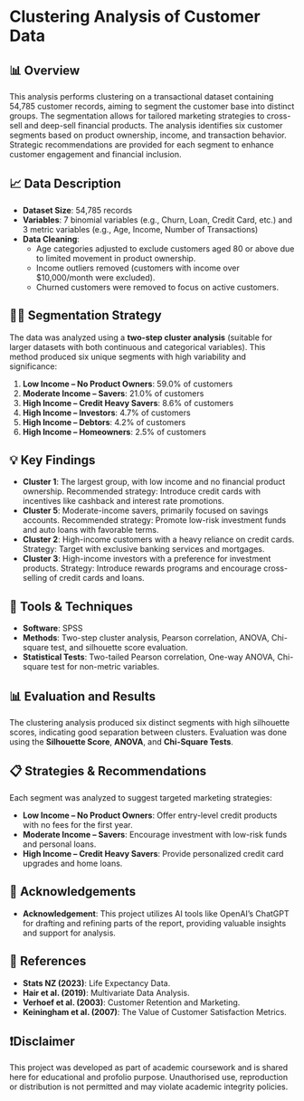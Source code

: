 # Clustering Analysis of Customer Data

## 📊 Overview
This analysis performs clustering on a transactional dataset containing 54,785 customer records, aiming to segment the customer base into distinct groups. The segmentation allows for tailored marketing strategies to cross-sell and deep-sell financial products. The analysis identifies six customer segments based on product ownership, income, and transaction behavior. Strategic recommendations are provided for each segment to enhance customer engagement and financial inclusion.

## 📈 Data Description
- **Dataset Size**: 54,785 records
- **Variables**: 7 binomial variables (e.g., Churn, Loan, Credit Card, etc.) and 3 metric variables (e.g., Age, Income, Number of Transactions)
- **Data Cleaning**: 
  - Age categories adjusted to exclude customers aged 80 or above due to limited movement in product ownership.
  - Income outliers removed (customers with income over $10,000/month were excluded).
  - Churned customers were removed to focus on active customers.

## 🧑‍💼 Segmentation Strategy
The data was analyzed using a **two-step cluster analysis** (suitable for larger datasets with both continuous and categorical variables). This method produced six unique segments with high variability and significance:
1. **Low Income – No Product Owners**: 59.0% of customers
2. **Moderate Income – Savers**: 21.0% of customers
3. **High Income – Credit Heavy Savers**: 8.6% of customers
4. **High Income – Investors**: 4.7% of customers
5. **High Income – Debtors**: 4.2% of customers
6. **High Income – Homeowners**: 2.5% of customers

## 💡 Key Findings
- **Cluster 1**: The largest group, with low income and no financial product ownership. Recommended strategy: Introduce credit cards with incentives like cashback and interest rate promotions.
- **Cluster 5**: Moderate-income savers, primarily focused on savings accounts. Recommended strategy: Promote low-risk investment funds and auto loans with favorable terms.
- **Cluster 2**: High-income customers with a heavy reliance on credit cards. Strategy: Target with exclusive banking services and mortgages.
- **Cluster 3**: High-income investors with a preference for investment products. Strategy: Introduce rewards programs and encourage cross-selling of credit cards and loans.
  
## 🔧 Tools & Techniques
- **Software**: SPSS
- **Methods**: Two-step cluster analysis, Pearson correlation, ANOVA, Chi-square test, and silhouette score evaluation.
- **Statistical Tests**: Two-tailed Pearson correlation, One-way ANOVA, Chi-square test for non-metric variables.

## 📊 Evaluation and Results
The clustering analysis produced six distinct segments with high silhouette scores, indicating good separation between clusters. Evaluation was done using the **Silhouette Score**, **ANOVA**, and **Chi-Square Tests**.

## 📋 Strategies & Recommendations
Each segment was analyzed to suggest targeted marketing strategies:
- **Low Income – No Product Owners**: Offer entry-level credit products with no fees for the first year.
- **Moderate Income – Savers**: Encourage investment with low-risk funds and personal loans.
- **High Income – Credit Heavy Savers**: Provide personalized credit card upgrades and home loans.
  
## 💬 Acknowledgements
- **Acknowledgement**: This project utilizes AI tools like OpenAI’s ChatGPT for drafting and refining parts of the report, providing valuable insights and support for analysis.

## 📄 References
- **Stats NZ (2023)**: Life Expectancy Data.
- **Hair et al. (2019)**: Multivariate Data Analysis.
- **Verhoef et al. (2003)**: Customer Retention and Marketing.
- **Keiningham et al. (2007)**: The Value of Customer Satisfaction Metrics.

## ❗️Disclaimer
This project was developed as part of academic coursework and is shared here for educational and profolio purpose. Unauthorised use, reproduction or distribution is not permitted and may violate academic integrity policies. 
